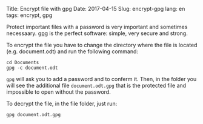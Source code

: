 Title: Encrypt file with gpg
Date: 2017-04-15
Slug: encrypt-gpg
lang: en
tags: encrypt, gpg


Protect important files with a password is very important and sometimes necessaary.
[gpg](https://gnupg.org/) is the perfect software: simple, very secure and strong.

To encrypt the file you have to change the directory where the file is located (e.g. document.odt) and run the following command:

    cd Documents
    gpg -c document.odt

`gpg` will ask you to add a password and to conferm it. Then, in the folder you will see the additional file `document.odt.gpg` that is the protected file and impossible to open without the password.

To decrypt the file, in the file folder, just run:

    gpg document.odt.gpg
